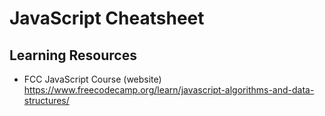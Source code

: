 # **JavaScript Cheatsheet**

<!--
Content to be used in some way

Comment
// inline comment
/* ccomment box */

basics


-->



## **Learning Resources**
- FCC JavaScript Course (website) https://www.freecodecamp.org/learn/javascript-algorithms-and-data-structures/